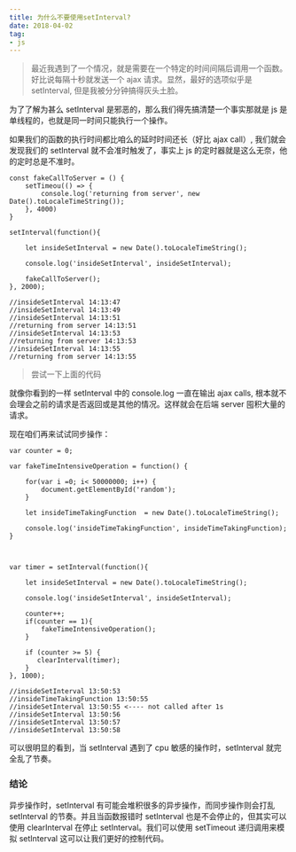 ```yaml
---
title: 为什么不要使用setInterval?
date: 2018-04-02
tag:
- js
---
```


> 最近我遇到了一个情况，就是需要在一个特定的时间间隔后调用一个函数。好比说每隔十秒就发送一个 ajax 请求。显然，最好的选项似乎是 setInterval, 但是我被分分钟搞得灰头土脸。

为了了解为甚么 setInterval 是邪恶的，那么我们得先搞清楚一个事实那就是 js 是单线程的，也就是同一时间只能执行一个操作。

如果我们的函数的执行时间都比咱么的延时时间还长（好比 ajax call）, 我们就会发现我们的 setInterval 就不会准时触发了，事实上 js 的定时器就是这么无奈，他的定时总是不准时。

```
const fakeCallToServer = () {
    setTimeou(() => {
        console.log('returning from server', new Date().toLocaleTimeString());
    }, 4000)
}

setInterval(function(){

    let insideSetInterval = new Date().toLocaleTimeString();

    console.log('insideSetInterval', insideSetInterval);

    fakeCallToServer();
}, 2000);

//insideSetInterval 14:13:47
//insideSetInterval 14:13:49
//insideSetInterval 14:13:51
//returning from server 14:13:51
//insideSetInterval 14:13:53
//returning from server 14:13:53
//insideSetInterval 14:13:55
//returning from server 14:13:55
```

> 尝试一下上面的代码

就像你看到的一样 setInterval 中的 console.log 一直在输出 ajax calls, 根本就不会理会之前的请求是否返回或是其他的情况。这样就会在后端 server 囤积大量的请求。

现在咱们再来试试同步操作：

```
var counter = 0;

var fakeTimeIntensiveOperation = function() {

    for(var i =0; i< 50000000; i++) {
        document.getElementById('random');
    }

    let insideTimeTakingFunction  = new Date().toLocaleTimeString();

    console.log('insideTimeTakingFunction', insideTimeTakingFunction);
}



var timer = setInterval(function(){

    let insideSetInterval = new Date().toLocaleTimeString();

    console.log('insideSetInterval', insideSetInterval);

    counter++;
    if(counter == 1){
        fakeTimeIntensiveOperation();
    }

    if (counter >= 5) {
       clearInterval(timer);
    }
}, 1000);

//insideSetInterval 13:50:53
//insideTimeTakingFunction 13:50:55
//insideSetInterval 13:50:55 <---- not called after 1s
//insideSetInterval 13:50:56
//insideSetInterval 13:50:57
//insideSetInterval 13:50:58
```

可以很明显的看到，当 setInterval 遇到了 cpu 敏感的操作时，setInterval 就完全乱了节奏。

### 结论

异步操作时，setInterval 有可能会堆积很多的异步操作，而同步操作则会打乱 setInterval 的节奏。并且当函数报错时 setInterval 也是不会停止的，但其实可以使用 clearInterval 在停止 setInterval。我们可以使用 setTimeout 递归调用来模拟 setInterval 这可以让我们更好的控制代码。
